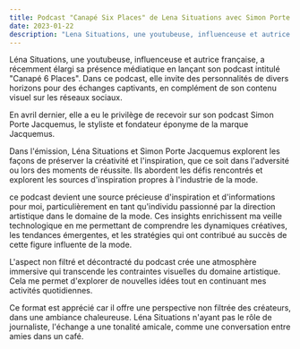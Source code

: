 ```yaml
---
title: Podcast "Canapé Six Places" de Lena Situations avec Simon Porte Jacquemus
date: 2023-01-22
description: "Lena Situations, une youtubeuse, influenceuse et autrice française, a récemment élargi sa présence médiatique en lançant son podcast intitulé "Canapé 6 Places". Dans ce podcast, elle invite des personnalités de divers horizons pour des échanges captivants, en complément de son contenu visuel sur les réseaux sociaux."
---
```


Léna Situations, une youtubeuse, influenceuse et autrice française, a récemment élargi sa présence médiatique en lançant son podcast intitulé "Canapé 6 Places". Dans ce podcast, elle invite des personnalités de divers horizons pour des échanges captivants, en complément de son contenu visuel sur les réseaux sociaux.

En avril dernier, elle a eu le privilège de recevoir sur son podcast Simon Porte Jacquemus, le styliste et fondateur éponyme de la marque Jacquemus.

Dans l'émission, Léna Situations et Simon Porte Jacquemus explorent les façons de préserver la créativité et l'inspiration, que ce soit dans l'adversité ou lors des moments de réussite. Ils abordent les défis rencontrés et explorent les sources d'inspiration propres à l'industrie de la mode.

ce podcast devient une source précieuse d'inspiration et d'informations pour moi, particulièrement en tant qu'individu passionné par la direction artistique dans le domaine de la mode. Ces insights enrichissent ma veille technologique en me permettant de comprendre les dynamiques créatives, les tendances émergentes, et les stratégies qui ont contribué au succès de cette figure influente de la mode.

L'aspect non filtré et décontracté du podcast crée une atmosphère immersive qui transcende les contraintes visuelles du domaine artistique. Cela me permet d'explorer de nouvelles idées tout en continuant mes activités quotidiennes.

Ce format est apprécié car il offre une perspective non filtrée des créateurs, dans une ambiance chaleureuse. Léna Situations n'ayant pas le rôle de journaliste, l'échange a une tonalité amicale, comme une conversation entre amies dans un café.
